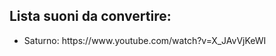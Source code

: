 <h2>Lista suoni da convertire:</h2>
<ul>
<li>Saturno: https://www.youtube.com/watch?v=X_JAvVjKeWI</li>
</ul>

